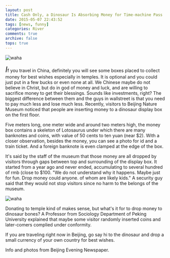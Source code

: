```yaml
---
layout: post
title: Cash Only, a Dinosaur Is Absorbing Money for Time-machine Pass 
date: 2015-05-07 22:43:52
tags: [news, funny]
categories: River
comments: true
archive: false
tops: true
---
```

<img class="cpanda" src="http://7xi3j8.com1.z0.glb.clouddn.com/cokepanda.com_cashonly1.jpg" alt="waha" />

<font size="5">*I*</font>f you travel in China, definitely you will see some boxes placed to collect money for best wishes especially in temples. It is optional and you could just put in a few bucks or even none at all.  We Chinese maybe do not believe in Christ, but do in god of money and luck, and are willing to sacrifice money to get their blessings. Sounds like investments, right? The biggest difference between them and the guys in wallstreet is that you need to pay much less and lose much less.
Recently, visitors to Beijing Nature Museum noticed that people are inserting money to a dinosaur display box on the first floor.

Five meters long, one meter wide and around two meters high, the money box contains a skeleton of Lotosaurus under which there are many banknotes and coins, with value of 50 cents to ten yuan (near $2). With a closer observation, besides the money, you can see a photo for id and a train ticket. And a foreign banknote is even clamped at the edge of the box.

It's said by the staff of the museum that those money are all dropped by visitors through gaps between top and surrounding of the display box. It started from a year ago and never ended, accumulating to several hundred of rmb (close to $100. "We do not understand why it happens. Maybe just for fun. Drop money could anyone. of whom are likely kids." A security guy said that they would not stop visitors since no harm to the belongs of the museum.

<img class="cpanda" src="http://7xi3j8.com1.z0.glb.clouddn.com/cokepanda.com_cashonly2.jpg" alt="waha" />

Donating to temple kind of makes sense, but what's it for to drop money to dinosaur bones? A Professor from Sociology Department of Peking University explained that maybe some visitor randomly inserted coins and
later-comers complied under conformity.  

If you are traveling right now in Beijing, go say hi to the dinosaur and drop a small currency of your own country for best wishes. 



Info and photos from Beijing Evening Newspaper.          